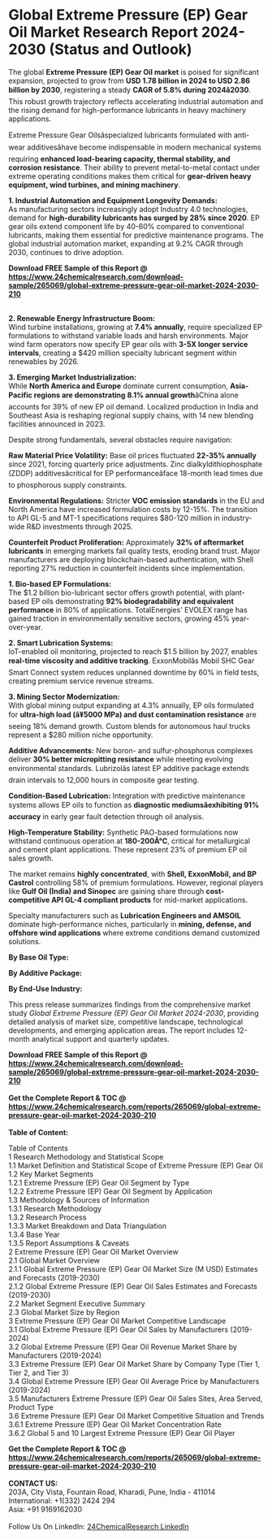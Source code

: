 <h1>Global Extreme Pressure (EP) Gear Oil Market Research Report 2024-2030 (Status and Outlook)</h1><p>The global <strong>Extreme Pressure (EP) Gear Oil market</strong> is poised for significant expansion, projected to grow from <strong>USD 1.78 billion in 2024 to USD 2.86 billion by 2030</strong>, registering a steady <strong>CAGR of 5.8% during 2024â2030</strong>. This robust growth trajectory reflects accelerating industrial automation and the rising demand for high-performance lubricants in heavy machinery applications.</p><p>Extreme Pressure Gear Oilsâspecialized lubricants formulated with anti-wear additivesâhave become indispensable in modern mechanical systems requiring <strong>enhanced load-bearing capacity, thermal stability, and corrosion resistance</strong>. Their ability to prevent metal-to-metal contact under extreme operating conditions makes them critical for <strong>gear-driven heavy equipment, wind turbines, and mining machinery</strong>.</p><p><strong>1. Industrial Automation and Equipment Longevity Demands:</strong><br>
As manufacturing sectors increasingly adopt Industry 4.0 technologies, demand for <strong>high-durability lubricants has surged by 28% since 2020</strong>. EP gear oils extend component life by 40-60% compared to conventional lubricants, making them essential for predictive maintenance programs. The global industrial automation market, expanding at 9.2% CAGR through 2030, continues to drive adoption.</p><div><b>Download FREE Sample of this Report @ 
            <a href="https://www.24chemicalresearch.com/download-sample/265069/global-extreme-pressure-gear-oil-market-2024-2030-210">
            https://www.24chemicalresearch.com/download-sample/265069/global-extreme-pressure-gear-oil-market-2024-2030-210</a></b></div><br><p><strong>2. Renewable Energy Infrastructure Boom:</strong><br>
Wind turbine installations, growing at <strong>7.4% annually</strong>, require specialized EP formulations to withstand variable loads and harsh environments. Major wind farm operators now specify EP gear oils with <strong>3-5X longer service intervals</strong>, creating a $420 million specialty lubricant segment within renewables by 2026.</p><p><strong>3. Emerging Market Industrialization:</strong><br>
While <strong>North America and Europe</strong> dominate current consumption, <strong>Asia-Pacific regions are demonstrating 8.1% annual growth</strong>âChina alone accounts for 39% of new EP oil demand. Localized production in India and Southeast Asia is reshaping regional supply chains, with 14 new blending facilities announced in 2023.</p><p>Despite strong fundamentals, several obstacles require navigation:</p><p><strong>Raw Material Price Volatility:</strong> Base oil prices fluctuated <strong>22-35% annually</strong> since 2021, forcing quarterly price adjustments. Zinc dialkyldithiophosphate (ZDDP) additivesâcritical for EP performanceâface 18-month lead times due to phosphorous supply constraints.</p><p><strong>Environmental Regulations:</strong> Stricter <strong>VOC emission standards</strong> in the EU and North America have increased formulation costs by 12-15%. The transition to API GL-5 and MT-1 specifications requires $80-120 million in industry-wide R&amp;D investments through 2025.</p><p><strong>Counterfeit Product Proliferation:</strong> Approximately <strong>32% of aftermarket lubricants</strong> in emerging markets fail quality tests, eroding brand trust. Major manufacturers are deploying blockchain-based authentication, with Shell reporting 27% reduction in counterfeit incidents since implementation.</p><p><strong>1. Bio-based EP Formulations:</strong><br>
The $1.2 billion bio-lubricant sector offers growth potential, with plant-based EP oils demonstrating <strong>92% biodegradability and equivalent performance</strong> in 80% of applications. TotalEnergies' EVOLEX range has gained traction in environmentally sensitive sectors, growing 45% year-over-year.</p><p><strong>2. Smart Lubrication Systems:</strong><br>
IoT-enabled oil monitoring, projected to reach $1.5 billion by 2027, enables <strong>real-time viscosity and additive tracking</strong>. ExxonMobilâs Mobil SHC Gear Smart Connect system reduces unplanned downtime by 60% in field tests, creating premium service revenue streams.</p><p><strong>3. Mining Sector Modernization:</strong><br>
With global mining output expanding at 4.3% annually, EP oils formulated for <strong>ultra-high load (â¥5000 MPa) and dust contamination resistance</strong> are seeing 18% demand growth. Custom blends for autonomous haul trucks represent a $280 million niche opportunity.</p><p><strong>Additive Advancements:</strong> New boron- and sulfur-phosphorus complexes deliver <strong>30% better micropitting resistance</strong> while meeting evolving environmental standards. Lubrizolâs latest EP additive package extends drain intervals to 12,000 hours in composite gear testing.</p><p><strong>Condition-Based Lubrication:</strong> Integration with predictive maintenance systems allows EP oils to function as <strong>diagnostic mediumsâexhibiting 91% accuracy</strong> in early gear fault detection through oil analysis.</p><p><strong>High-Temperature Stability:</strong> Synthetic PAO-based formulations now withstand continuous operation at <strong>180-200Â°C</strong>, critical for metallurgical and cement plant applications. These represent 23% of premium EP oil sales growth.</p><p>The market remains <strong>highly concentrated</strong>, with <strong>Shell, ExxonMobil, and BP Castrol</strong> controlling 58% of premium formulations. However, regional players like <strong>Gulf Oil (India) and Sinopec</strong> are gaining share through <strong>cost-competitive API GL-4 compliant products</strong> for mid-market applications.</p><p>Specialty manufacturers such as <strong>Lubrication Engineers and AMSOIL</strong> dominate high-performance niches, particularly in <strong>mining, defense, and offshore wind applications</strong> where extreme conditions demand customized solutions.</p><p><strong>By Base Oil Type:</strong></p><p><strong>By Additive Package:</strong></p><p><strong>By End-Use Industry:</strong></p><p>This press release summarizes findings from the comprehensive market study <em>Global Extreme Pressure (EP) Gear Oil Market 2024-2030</em>, providing detailed analysis of market size, competitive landscape, technological developments, and emerging application areas. The report includes 12-month analytical support and quarterly updates.</p><div><b>Download FREE Sample of this Report @ 
            <a href="https://www.24chemicalresearch.com/download-sample/265069/global-extreme-pressure-gear-oil-market-2024-2030-210">
            https://www.24chemicalresearch.com/download-sample/265069/global-extreme-pressure-gear-oil-market-2024-2030-210</a></b></div><br><div><b>Get the Complete Report & TOC @ 
            <a href="https://www.24chemicalresearch.com/reports/265069/global-extreme-pressure-gear-oil-market-2024-2030-210">
            https://www.24chemicalresearch.com/reports/265069/global-extreme-pressure-gear-oil-market-2024-2030-210</a></b></div><br>
            <b>Table of Content:</b><p>Table of Contents<br />
1 Research Methodology and Statistical Scope<br />
1.1 Market Definition and Statistical Scope of Extreme Pressure (EP) Gear Oil<br />
1.2 Key Market Segments<br />
1.2.1 Extreme Pressure (EP) Gear Oil Segment by Type<br />
1.2.2 Extreme Pressure (EP) Gear Oil Segment by Application<br />
1.3 Methodology & Sources of Information<br />
1.3.1 Research Methodology<br />
1.3.2 Research Process<br />
1.3.3 Market Breakdown and Data Triangulation<br />
1.3.4 Base Year<br />
1.3.5 Report Assumptions & Caveats<br />
2 Extreme Pressure (EP) Gear Oil Market Overview<br />
2.1 Global Market Overview<br />
2.1.1 Global Extreme Pressure (EP) Gear Oil Market Size (M USD) Estimates and Forecasts (2019-2030)<br />
2.1.2 Global Extreme Pressure (EP) Gear Oil Sales Estimates and Forecasts (2019-2030)<br />
2.2 Market Segment Executive Summary<br />
2.3 Global Market Size by Region<br />
3 Extreme Pressure (EP) Gear Oil Market Competitive Landscape<br />
3.1 Global Extreme Pressure (EP) Gear Oil Sales by Manufacturers (2019-2024)<br />
3.2 Global Extreme Pressure (EP) Gear Oil Revenue Market Share by Manufacturers (2019-2024)<br />
3.3 Extreme Pressure (EP) Gear Oil Market Share by Company Type (Tier 1, Tier 2, and Tier 3)<br />
3.4 Global Extreme Pressure (EP) Gear Oil Average Price by Manufacturers (2019-2024)<br />
3.5 Manufacturers Extreme Pressure (EP) Gear Oil Sales Sites, Area Served, Product Type<br />
3.6 Extreme Pressure (EP) Gear Oil Market Competitive Situation and Trends<br />
3.6.1 Extreme Pressure (EP) Gear Oil Market Concentration Rate<br />
3.6.2 Global 5 and 10 Largest Extreme Pressure (EP) Gear Oil Player</p><div><b>Get the Complete Report & TOC @ 
            <a href="https://www.24chemicalresearch.com/reports/265069/global-extreme-pressure-gear-oil-market-2024-2030-210">
            https://www.24chemicalresearch.com/reports/265069/global-extreme-pressure-gear-oil-market-2024-2030-210</a></b></div><br><b>CONTACT US:</b><br>
            203A, City Vista, Fountain Road, Kharadi, Pune, India - 411014<br>
            International: +1(332) 2424 294<br>
            Asia: +91 9169162030 <br><br>
            Follow Us On LinkedIn: <a href="https://www.linkedin.com/company/24chemicalresearch/">24ChemicalResearch LinkedIn</a>